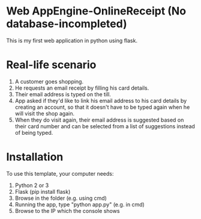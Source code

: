 # Web AppEngine-OnlineReceipt (No database-incompleted)
This is my first web application in python using flask.

# Real-life scenario
1. A customer goes shopping.
2. He requests an email receipt by filling his card details.
3. Their email address is typed on the till.
4. App asked if they'd like to link his email address to his card details by creating an account, so that it doesn't
have to be typed again when he will visit the shop again.
5. When they do visit again, their email address is suggested based on their card number and
can be selected from a list of suggestions instead of being typed.

# Installation
To use this template, your computer needs:

1. Python 2 or 3
2. Flask (pip install flask)
3. Browse in the folder (e.g. using cmd)
4. Running the app, type "python app.py" (e.g. in cmd)
5. Browse to the IP which the console shows
